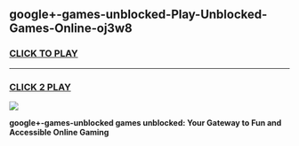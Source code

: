
## google+-games-unblocked-Play-Unblocked-Games-Online-oj3w8
<h3>
<a href="https://premium76.site?title=google+-games-unblocked&ref=25A">CLICK TO PLAY</a></h3>
<hr>

<h3>
<a href="https://premium76.site?title=google+-games-unblocked&ref=25A">CLICK 2 PLAY</a>
  
</h3>

<a href="https://premium76.site?title=google+-games-unblocked&ref=25A"><img src="https://clearcache.store/games.png"></a>


**google+-games-unblocked games unblocked: Your Gateway to Fun and Accessible Online Gaming**

